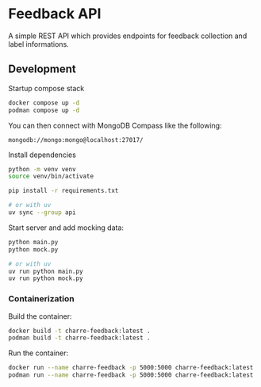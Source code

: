 # Feedback API

A simple REST API which provides endpoints for feedback collection and label informations.

## Development

Startup compose stack

```bash
docker compose up -d
podman compose up -d
```

You can then connect with MongoDB Compass like the following:

```text
mongodb://mongo:mongo@localhost:27017/
```

Install dependencies

```bash
python -m venv venv
source venv/bin/activate

pip install -r requirements.txt

# or with uv
uv sync --group api
```

Start server and add mocking data:

```bash
python main.py
python mock.py

# or with uv
uv run python main.py
uv run python mock.py
```

### Containerization

Build the container:

```bash
docker build -t charre-feedback:latest .
podman build -t charre-feedback:latest .
```

Run the container:

```bash
docker run --name charre-feedback -p 5000:5000 charre-feedback:latest
podman run --name charre-feedback -p 5000:5000 charre-feedback:latest
```
